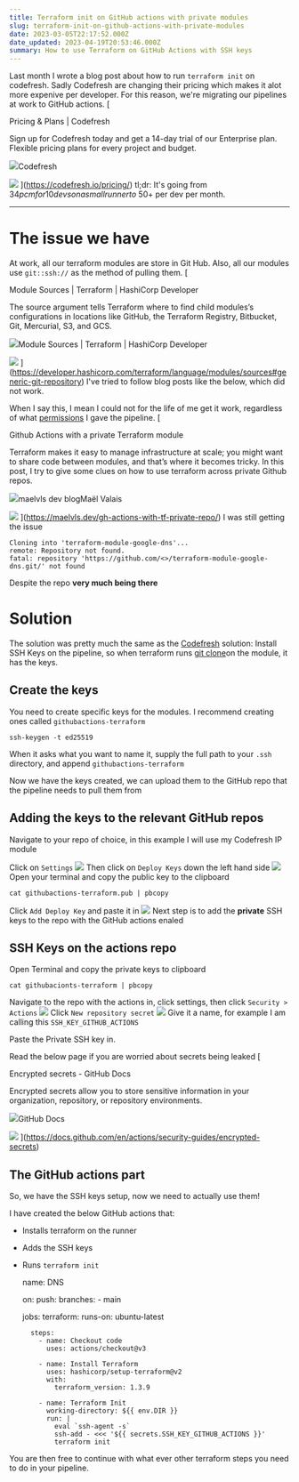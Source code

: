 ```yaml
---
title: Terraform init on GitHub actions with private modules
slug: terraform-init-on-github-actions-with-private-modules
date: 2023-03-05T22:17:52.000Z
date_updated: 2023-04-19T20:53:46.000Z
summary: How to use Terraform on GitHub Actions with SSH keys
---
```


Last month I wrote a blog post about how to run `terraform init` on codefresh. Sadly Codefresh are changing their pricing which makes it alot more expenive per developer. For this reason, we're migrating our pipelines at work to GitHub actions.
[

Pricing & Plans | Codefresh

Sign up for Codefresh today and get a 14-day trial of our Enterprise plan. Flexible pricing plans for every project and budget.

![](https://codefresh.io/wp-content/uploads/2022/07/cropped-favicon_codefresh_2_512x512-192x192.png)Codefresh

![](https://codefresh.io/wp-content/uploads/2023/03/Open_Graph_Homepage.jpg)
](<https://codefresh.io/pricing/>)
tl;dr: It's going from $34 pcm for 10 devs on a small runner to ~$50+ per dev per month.

---

# The issue we have

At work, all our terraform modules are store in Git Hub. Also, all our modules use `git::ssh://` as the method of pulling them.
[

Module Sources | Terraform | HashiCorp Developer

The source argument tells Terraform where to find child modules’s configurations in locations like GitHub, the Terraform Registry, Bitbucket, Git, Mercurial, S3, and GCS.

![](https://developer.hashicorp.com/icon.svg)Module Sources | Terraform | HashiCorp Developer

![](https://developer.hashicorp.com/og-image/terraform.jpg)
](<https://developer.hashicorp.com/terraform/language/modules/sources#generic-git-repository>)
I've tried to follow blog posts like the below, which did not work.

When I say this, I mean I could not for the life of me get it work, regardless of what [permissions](https://docs.github.com/en/actions/using-jobs/assigning-permissions-to-jobs) I gave the pipeline.
[

Github Actions with a private Terraform module

Terraform makes it easy to manage infrastructure at scale; you might want to share code between modules, and that’s where it becomes tricky. In this post, I try to give some clues on how to use terraform across private Github repos.

![](https://maelvls.dev/favicon-32x32.png)maelvls dev blogMaël Valais

![](https://maelvls.dev/gh-actions-with-tf-private-repo/cover-gh-actions-with-tf-private-repo.png)
](<https://maelvls.dev/gh-actions-with-tf-private-repo/>)
I was still getting the issue

    Cloning into 'terraform-module-google-dns'...
    remote: Repository not found.
    fatal: repository 'https://github.com/<>/terraform-module-google-dns.git/' not found

Despite the repo **very much being there**

# Solution

The solution was pretty much the same as the [Codefresh](__GHOST_URL__/terraform-init-with-modules-on-codefresh/) solution: Install SSH Keys on the pipeline, so when terraform runs [git clone](https://github.com/hashicorp/terraform/issues/21522#issuecomment-497963956)on the module, it has the keys.

## Create the keys

You need to create specific keys for the modules. I recommend creating ones called `githubactions-terraform`

    ssh-keygen -t ed25519

When it asks what you want to name it, supply the full path to your `.ssh` directory, and append `githubactions-terraform`

Now we have the keys created, we can upload them to the GitHub repo that the pipeline needs to pull them from

## Adding the keys to the relevant GitHub repos

Navigate to your repo of choice, in this example I will use my Codefresh IP module

Click on `Settings`
![](__GHOST_URL__/content/images/2023/03/image.png)
Then click on `Deploy Keys` down the left hand side
![](__GHOST_URL__/content/images/2023/03/image-1.png)
Open your terminal and copy the public key to the clipboard

    cat githubactions-terraform.pub | pbcopy

Click `Add Deploy Key` and paste it in
![](__GHOST_URL__/content/images/2023/03/image-2.png)
Next step is to add the **private** SSH keys to the repo with the GitHub actions enaled

## SSH Keys on the actions repo

Open Terminal and copy the private keys to clipboard

    cat githubacionts-terraform | pbcopy

Navigate to the repo with the actions in, click settings, then click `Security > Actions`
![](__GHOST_URL__/content/images/2023/03/image-3.png)
Click `New repository secret`
![](__GHOST_URL__/content/images/2023/03/image-4.png)
Give it a name, for example I am calling this `SSH_KEY_GITHUB_ACTIONS`

Paste the Private SSH key in.

Read the below page if you are worried about secrets being leaked
[

Encrypted secrets - GitHub Docs

Encrypted secrets allow you to store sensitive information in your organization, repository, or repository environments.

![](https://docs.github.com/assets/cb-803/images/site/favicon.svg)GitHub Docs

![](https://github.githubassets.com/images/modules/open_graph/github-logo.png)
](<https://docs.github.com/en/actions/security-guides/encrypted-secrets>)

## The GitHub actions part

So, we have the SSH keys setup, now we need to actually use them!

I have created the below GitHub actions that:

- Installs terraform on the runner
- Adds the SSH keys
- Runs `terraform init`

    name: DNS

    on:
      push:
        branches:
          - main

    jobs:
      terraform:
        runs-on: ubuntu-latest

        steps:
          - name: Checkout code
            uses: actions/checkout@v3

          - name: Install Terraform
            uses: hashicorp/setup-terraform@v2
            with:
              terraform_version: 1.3.9

          - name: Terraform Init
            working-directory: ${{ env.DIR }}
            run: |
              eval `ssh-agent -s`
              ssh-add - <<< '${{ secrets.SSH_KEY_GITHUB_ACTIONS }}'
              terraform init

You are then free to continue with what ever other terraform steps you need to do in your pipeline.

